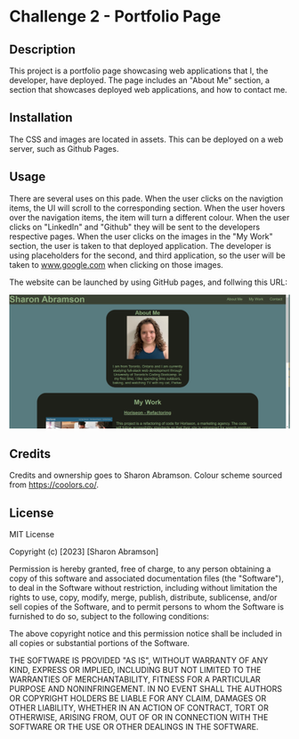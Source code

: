 # Challenge 2 - Portfolio Page

## Description

This project is a portfolio page showcasing web applications that I, the developer, have deployed. The page includes an "About Me" section, a section that showcases deployed web applications, and how to contact me.

## Installation

 The CSS and images are located in assets. This can be deployed on a web server, such as Github Pages.

## Usage

There are several uses on this pade. When the user clicks on the navigtion items, the UI will scroll to the corresponding section. When the user hovers over the navigation items, the item will turn a different colour. When the user clicks on "LinkedIn" and "Github" they will be sent to the developers respective pages. When the user clicks on the images in the "My Work" section, the user is taken to that deployed application. The developer is using placeholders for the second, and third application, so the user will be taken to www.google.com when clicking on those images. 

The website can be launched by using GitHub pages, and follwing this URL: 

![Alt text](./assets/images/portfolio-screenshot.png)

## Credits

Credits and ownership goes to Sharon Abramson. 
Colour scheme sourced from https://coolors.co/.

## License

MIT License

Copyright (c) [2023] [Sharon Abramson]

Permission is hereby granted, free of charge, to any person obtaining a copy
of this software and associated documentation files (the "Software"), to deal
in the Software without restriction, including without limitation the rights
to use, copy, modify, merge, publish, distribute, sublicense, and/or sell
copies of the Software, and to permit persons to whom the Software is
furnished to do so, subject to the following conditions:

The above copyright notice and this permission notice shall be included in all
copies or substantial portions of the Software.

THE SOFTWARE IS PROVIDED "AS IS", WITHOUT WARRANTY OF ANY KIND, EXPRESS OR
IMPLIED, INCLUDING BUT NOT LIMITED TO THE WARRANTIES OF MERCHANTABILITY,
FITNESS FOR A PARTICULAR PURPOSE AND NONINFRINGEMENT. IN NO EVENT SHALL THE
AUTHORS OR COPYRIGHT HOLDERS BE LIABLE FOR ANY CLAIM, DAMAGES OR OTHER
LIABILITY, WHETHER IN AN ACTION OF CONTRACT, TORT OR OTHERWISE, ARISING FROM,
OUT OF OR IN CONNECTION WITH THE SOFTWARE OR THE USE OR OTHER DEALINGS IN THE
SOFTWARE.